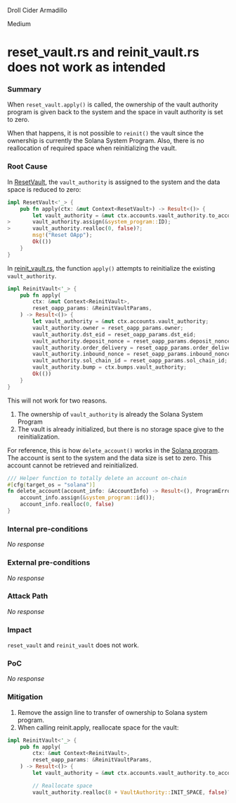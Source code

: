Droll Cider Armadillo

Medium

# reset_vault.rs and reinit_vault.rs does not work as intended

### Summary

When `reset_vault.apply()` is called, the ownership of the vault authority program is given back to the system and the space in vault authority is set to zero.

When that happens, it is not possible to `reinit()` the vault since the ownership is currently the Solana System Program. Also, there is no reallocation of required space when reinitializing the vault.



### Root Cause

In [ResetVault](https://github.com/sherlock-audit/2024-09-orderly-network-solana-contract/blob/main/solana-vault/packages/solana/contracts/programs/solana-vault/src/instructions/vault_instr/reset_vault.rs#L21), the `vault_authority` is assigned to the system and the data space is reduced to zero:

```rust
impl ResetVault<'_> {
    pub fn apply(ctx: &mut Context<ResetVault>) -> Result<()> {
        let vault_authority = &mut ctx.accounts.vault_authority.to_account_info();
>       vault_authority.assign(&system_program::ID);
>       vault_authority.realloc(0, false)?;
        msg!("Reset OApp");
        Ok(())
    }
}
```

In [reinit_vault.rs](https://github.com/sherlock-audit/2024-09-orderly-network-solana-contract/blob/main/solana-vault/packages/solana/contracts/programs/solana-vault/src/instructions/vault_instr/reinit_vault.rs#L28), the function `apply()` attempts to reinitialize the existing `vault_authority`.

```rust
impl ReinitVault<'_> {
    pub fn apply(
        ctx: &mut Context<ReinitVault>,
        reset_oapp_params: &ReinitVaultParams,
    ) -> Result<()> {
        let vault_authority = &mut ctx.accounts.vault_authority;
        vault_authority.owner = reset_oapp_params.owner;
        vault_authority.dst_eid = reset_oapp_params.dst_eid;
        vault_authority.deposit_nonce = reset_oapp_params.deposit_nonce;
        vault_authority.order_delivery = reset_oapp_params.order_delivery;
        vault_authority.inbound_nonce = reset_oapp_params.inbound_nonce;
        vault_authority.sol_chain_id = reset_oapp_params.sol_chain_id;
        vault_authority.bump = ctx.bumps.vault_authority;
        Ok(())
    }
}
```

This will not work for two reasons. 

1. The ownership of `vault_authority` is already the Solana System Program
2. The vault is already initialized, but there is no storage space give to the reinitialization.

For reference, this is how `delete_account()` works in the [Solana program](https://github.com/solana-labs/solana-program-library/blob/3db25f26867b0ff0386b2683a28d71b194eba388/token/program/src/processor.rs#L1024). The account is sent to the system and the data size is set to zero. This account cannot be retrieved and reinitialized. 

```rust
/// Helper function to totally delete an account on-chain
#[cfg(target_os = "solana")]
fn delete_account(account_info: &AccountInfo) -> Result<(), ProgramError> {
    account_info.assign(&system_program::id());
    account_info.realloc(0, false)
}
```

### Internal pre-conditions

_No response_

### External pre-conditions

_No response_

### Attack Path

_No response_

### Impact

`reset_vault` and `reinit_vault` does not work.

### PoC

_No response_

### Mitigation

1. Remove the assign line to transfer of ownership to Solana system program.
2. When calling reinit.apply, reallocate space for the vault:

```rust
impl ReinitVault<'_> {
    pub fn apply(
        ctx: &mut Context<ReinitVault>,
        reset_oapp_params: &ReinitVaultParams,
    ) -> Result<()> {
        let vault_authority = &mut ctx.accounts.vault_authority.to_account_info();

        // Reallocate space
        vault_authority.realloc(8 + VaultAuthority::INIT_SPACE, false)?;
```